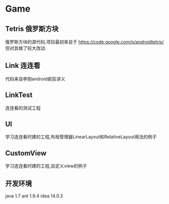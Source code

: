 # Game

## Tetris 俄罗斯方块
俄罗斯方块的源代码,项目最初来自于 https://code.google.com/p/androidtetris/ 但对其做了较大改动.

## Link 连连看
代码来自李刚android疯狂讲义

## LinkTest
连连看的测试工程

## UI
学习连连看时建的工程,布局管理器LinearLayout和RelativeLayout用法的例子

## CustomView
学习连连看时建的工程,自定义view的例子

## 开发环境
java 1.7
ant  1.9.4
idea 14.0.3